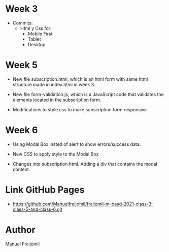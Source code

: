 # Week 3

- Commits:
    - Html y Css for:
        - Mobile First
        - Tablet
        - Desktop

# Week 5

- New file subscription.html, which is an html form with same html structure made in index.html in week 3.

- New file form-validation.js, which is a JavaScript code that validates the elements located in the subscription form.

- Modifications to style.css to make subscription form responsive.

# Week 6

- Using Modal Box insted of alert to show errors/success data.

- New CSS to apply style to the Modal Box

- Changes into subscription.html. Adding a div that contains the modal content.

# Link GitHub Pages

- https://github.com/Manuelfreijomil/freijomil-m-basd-2021-class-3-class-5-and-class-6.git

# Author

Manuel Freijomil


